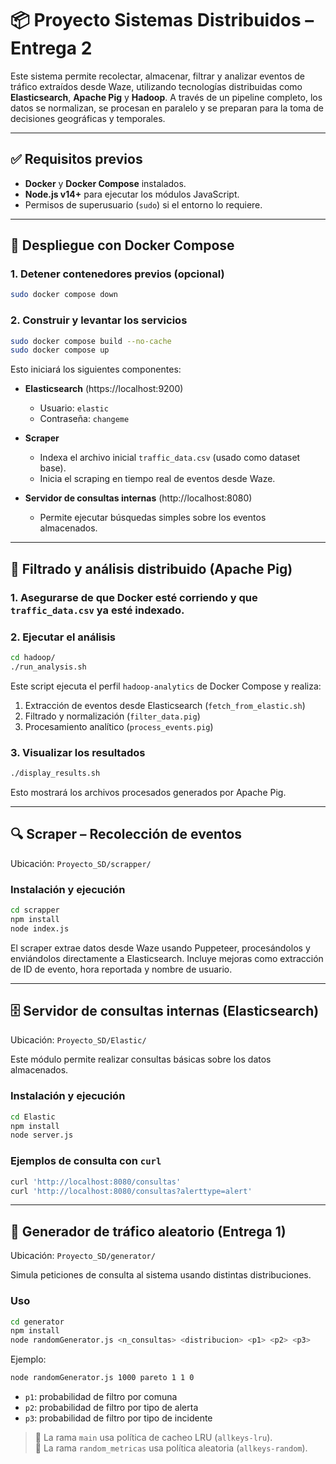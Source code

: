 # 📦 Proyecto Sistemas Distribuidos – Entrega 2

Este sistema permite recolectar, almacenar, filtrar y analizar eventos de tráfico extraídos desde Waze, utilizando tecnologías distribuidas como **Elasticsearch**, **Apache Pig** y **Hadoop**. A través de un pipeline completo, los datos se normalizan, se procesan en paralelo y se preparan para la toma de decisiones geográficas y temporales.

---

## ✅ Requisitos previos

- **Docker** y **Docker Compose** instalados.
- **Node.js v14+** para ejecutar los módulos JavaScript.
- Permisos de superusuario (`sudo`) si el entorno lo requiere.

---

## 🚀 Despliegue con Docker Compose

### 1. Detener contenedores previos (opcional)
```bash
sudo docker compose down
```

### 2. Construir y levantar los servicios
```bash
sudo docker compose build --no-cache
sudo docker compose up
```

Esto iniciará los siguientes componentes:

- **Elasticsearch** (https://localhost:9200)  
  - Usuario: `elastic`  
  - Contraseña: `changeme`

- **Scraper**
  - Indexa el archivo inicial `traffic_data.csv` (usado como dataset base).
  - Inicia el scraping en tiempo real de eventos desde Waze.

- **Servidor de consultas internas** (http://localhost:8080)  
  - Permite ejecutar búsquedas simples sobre los eventos almacenados.

---

## 🧠 Filtrado y análisis distribuido (Apache Pig)

### 1. Asegurarse de que Docker esté corriendo y que `traffic_data.csv` ya esté indexado.

### 2. Ejecutar el análisis
```bash
cd hadoop/
./run_analysis.sh
```

Este script ejecuta el perfil `hadoop-analytics` de Docker Compose y realiza:

1. Extracción de eventos desde Elasticsearch (`fetch_from_elastic.sh`)
2. Filtrado y normalización (`filter_data.pig`)
3. Procesamiento analítico (`process_events.pig`)

### 3. Visualizar los resultados
```bash
./display_results.sh
```

Esto mostrará los archivos procesados generados por Apache Pig.

---

## 🔍 Scraper – Recolección de eventos

Ubicación: `Proyecto_SD/scrapper/`

### Instalación y ejecución
```bash
cd scrapper
npm install
node index.js
```

El scraper extrae datos desde Waze usando Puppeteer, procesándolos y enviándolos directamente a Elasticsearch. Incluye mejoras como extracción de ID de evento, hora reportada y nombre de usuario.

---

## 🗄️ Servidor de consultas internas (Elasticsearch)

Ubicación: `Proyecto_SD/Elastic/`

Este módulo permite realizar consultas básicas sobre los datos almacenados.

### Instalación y ejecución
```bash
cd Elastic
npm install
node server.js
```

### Ejemplos de consulta con `curl`
```bash
curl 'http://localhost:8080/consultas'
curl 'http://localhost:8080/consultas?alerttype=alert'
```

---

## 🧪 Generador de tráfico aleatorio (Entrega 1)

Ubicación: `Proyecto_SD/generator/`

Simula peticiones de consulta al sistema usando distintas distribuciones.

### Uso
```bash
cd generator
npm install
node randomGenerator.js <n_consultas> <distribucion> <p1> <p2> <p3>
```

Ejemplo:
```bash
node randomGenerator.js 1000 pareto 1 1 0
```

- `p1`: probabilidad de filtro por comuna  
- `p2`: probabilidad de filtro por tipo de alerta  
- `p3`: probabilidad de filtro por tipo de incidente  

> 🔁 La rama `main` usa política de cacheo LRU (`allkeys-lru`).  
> 🔀 La rama `random_metricas` usa política aleatoria (`allkeys-random`).
